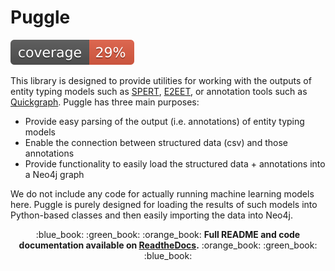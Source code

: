 # Puggle

![Test coverage](./coverage.svg)

This library is designed to provide utilities for working with the outputs of entity typing models such as [SPERT](https://github.com/lavis-nlp/spert/), [E2EET](https://github.com/Michael-Stewart-Webdev/e2e-entity-typing), or annotation tools such as [Quickgraph](https://quickgraph.tech/). Puggle has three main purposes:

-   Provide easy parsing of the output (i.e. annotations) of entity typing models
-   Enable the connection between structured data (csv) and those annotations
-   Provide functionality to easily load the structured data + annotations into a Neo4j graph

We do not include any code for actually running machine learning models here. Puggle is purely designed for loading the results of such models into Python-based classes and then easily importing the data into Neo4j.

<p align="center">:blue_book: :green_book: :orange_book: <strong>Full README and code documentation available on <a href="https://puggle.readthedocs.io/en/latest/">ReadtheDocs</a>.</strong> :orange_book: :green_book: :blue_book:</p>
